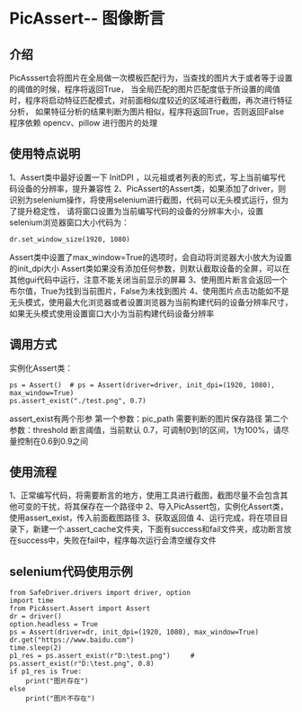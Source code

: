 # PicAssert-- 图像断言

## 介绍
PicAsssert会将图片在全局做一次模板匹配行为，当查找的图片大于或者等于设置的阈值的时候，程序将返回True，
当全局匹配的图片匹配度低于所设置的阈值时，程序将启动特征匹配模式，对前面相似度较近的区域进行截图，再次进行特征分析，
如果特征分析的结果判断为图片相似，程序将返回True，否则返回False
程序依赖 opencv、pillow 进行图片的处理

## 使用特点说明
1、Assert类中最好设置一下 InitDPI ，以元祖或者列表的形式，写上当前编写代码设备的分辨率，提升兼容性
2、PicAssert的Assert类，如果添加了driver，则识别为selenium操作，将使用selenium进行截图，代码可以无头模式运行，但为了提升稳定性，
  请将窗口设置为当前编写代码的设备的分辨率大小，设置selenium浏览器窗口大小代码为：
  ```pycon
  dr.set_window_size(1920, 1080)
```
  Assert类中设置了max_window=True的选项时，会自动将浏览器大小放大为设置的init_dpi大小
  Assert类如果没有添加任何参数，则默认截取设备的全屏，可以在其他gui代码中运行，注意不能关闭当前显示的屏幕
3、使用图片断言会返回一个布尔值，True为找到当前图片，False为未找到图片
4、使用图片点击功能如不是无头模式，使用最大化浏览器或者设置浏览器为当前构建代码的设备分辨率尺寸，如果无头模式使用设置窗口大小为当前构建代码设备分辨率

## 调用方式
实例化Assert类：
```pycon
ps = Assert()  # ps = Assert(driver=driver, init_dpi=(1920, 1080), max_window=True)
ps.assert_exist("./test.png", 0.7)
```
assert_exist有两个形参
第一个参数：pic_path  需要判断的图片保存路径
第二个参数：threshold  断言阈值，当前默认 0.7，可调制0到1的区间，1为100%，请尽量控制在0.6到0.9之间

## 使用流程
1、正常编写代码，将需要断言的地方，使用工具进行截图，截图尽量不会包含其他可变的干扰，将其保存在一个路径中
2、导入PicAssert包，实例化Assert类，使用assert_exist，传入前面截图路径
3、获取返回值
4、运行完成，将在项目目录下，新建一个.assert_cache文件夹，下面有success和fail文件夹，成功断言放在success中，失败在fail中，程序每次运行会清空缓存文件

## selenium代码使用示例
```pycon
from SafeDriver.drivers import driver, option
import time
from PicAssert.Assert import Assert
dr = driver()
option.headless = True
ps = Assert(driver=dr, init_dpi=(1920, 1080), max_window=True)
dr.get("https://www.baidu.com")
time.sleep(2)
p1_res = ps.assert_exist(r"D:\test.png")     # ps.assert_exist(r"D:\test.png", 0.8)
if p1_res is True:
    print("图片存在")
else
    print("图片不存在")
```
